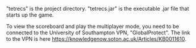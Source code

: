 "tetrecs" is the project directory. "tetrecs.jar" is the executable .jar file that starts up the game.

To view the scoreboard and play the multiplayer mode, you need to be connected to the University of Southampton VPN, "GlobalProtect". The link to the VPN is here https://knowledgenow.soton.ac.uk/Articles/KB0011610.
